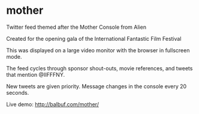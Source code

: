 mother
======

Twitter feed themed after the Mother Console from Alien

Created for the opening gala of the International Fantastic Film Festival

This was displayed on a large video monitor with the browser in fullscreen mode.

The feed cycles through sponsor shout-outs, movie references, and tweets that mention @IIFFFNY.

New tweets are given priority. Message changes in the console every 20 seconds.

Live demo: http://balbuf.com/mother/
